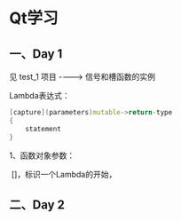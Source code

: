 # Qt学习

## 一、Day 1

见 test_1 项目 ---->  信号和槽函数的实例

Lambda表达式：

```c++
[capture](parameters)mutable->return-type
{
    statement
}
```

1、函数对象参数：

​	[]，标识一个Lambda的开始，



## 二、Day 2

